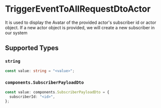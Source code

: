 # TriggerEventToAllRequestDtoActor

It is used to display the Avatar of the provided actor's subscriber id or actor object.
    If a new actor object is provided, we will create a new subscriber in our system
    


## Supported Types

### `string`

```typescript
const value: string = "<value>";
```

### `components.SubscriberPayloadDto`

```typescript
const value: components.SubscriberPayloadDto = {
  subscriberId: "<id>",
};
```


